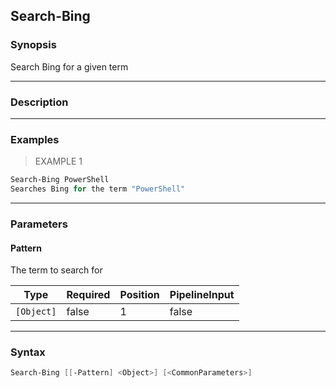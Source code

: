 Search-Bing
-----------

### Synopsis
Search Bing for a given term

---

### Description

---

### Examples
> EXAMPLE 1

```PowerShell
Search-Bing PowerShell
Searches Bing for the term "PowerShell"
```

---

### Parameters
#### **Pattern**
The term to search for

|Type      |Required|Position|PipelineInput|
|----------|--------|--------|-------------|
|`[Object]`|false   |1       |false        |

---

### Syntax
```PowerShell
Search-Bing [[-Pattern] <Object>] [<CommonParameters>]
```
